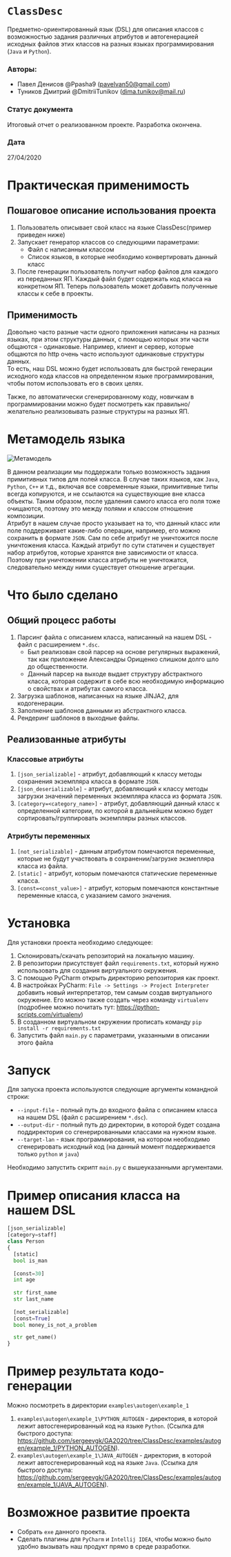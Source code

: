 # `ClassDesc`
Предметно-ориентированный язык (DSL) для описания классов с возможностью задания различных атрибутов и автогенерацией исходных файлов этих классов на разных языках программирования (`Java` и `Python`).
### Авторы:
* Павел Денисов @Ppasha9 (pavelvan50@gmail.com)
* Туников Дмитрий @DmitriiTunikov (dima.tunikov@mail.ru)
### Статус документа
Итоговый отчет о реализованном проекте. Разработка окончена.
### Дата
27/04/2020

# Практическая применимость

## Пошаговое описание использования проекта
1. Пользователь описывает свой класс на языке ClassDesc(пример приведен ниже)
2. Запускает генератор классов со следующими параметрами:  
    * Файл с написанным классом  
    * Список языков, в которые необходимо конвертировать данный класс  
3. После генерации пользователь получит набор файлов для каждого из переданных ЯП. Каждый файл будет содержать код класса на конкретном ЯП. Теперь пользователь может добавить полученные классы к себе в проекты.  

## Применимость
Довольно часто разные части одного приложения написаны на разных языках, при этом структуры данных, с помощью которых эти части общаются - одинаковые. Например, клиент и сервер, которые общаются по http очень часто используют одинаковые структуры данных.  
То есть, наш DSL можно будет использовать для быстрой генерации исходного кода классов на определенном языке программирования, чтобы потом использовать его в своих целях.

Также, по автоматически сгенерированному коду, новичкам в программировании можно будет посмотреть как правильно/желательно реализовывать разные структуры на разных ЯП.

# Метамодель языка  
![Метамодель](ClassDesc.png)  

В данном реализации мы поддержали только возможность задания примитивных типов для полей класса. В случае таких языков, как `Java`, `Python`, `C++` и т.д., включая все современные языки, примитивные типы всегда копируются, и не ссылаются на существующие вне класса объекты. Таким образом, после удаления самого класса его поля тоже очищаются, поэтому это между полями и классом отношение композиции.  
Атрибут в нашем случае просто указывает на то, что данный класс или поле поддерживает какие-либо операции, например, его можно сохранить в формате `JSON`. Сам по себе атрибут не уничтожится после уничтожения класса. Каждый атрибут по сути статичен и существует набор атрибутов, которые хранятся вне зависимости от класса. Поэтому при уничтожении класса атрибуты не уничтожатся, следовательно между ними существует отношение агрегации.  

# Что было сделано

## Общий процесс работы
1. Парсинг файла с описанием класса, написанный на нашем DSL - файл с расширением `*.dsc`.
    * Был реализован свой парсер на основе регулярных выражений, так как приложение Александры Орищенко слишком долго шло до общественности.
    * Данный парсер на выходе выдает структуру абстрактного класса, которая содержит в себе всю необходимую информацию о свойствах и атрибутах самого класса.
2. Загрузка шаблонов, написанных на языке JINJA2, для кодогенерации.
3. Заполнение шаблонов данными из абстрактного класса. 
4. Рендеринг шаблонов в выходные файлы.

## Реализованные атрибуты

### Классовые атрибуты 
1. `[json_serializable]` - атрибут, добавляющий к классу методы сохранения экземпляра класса в формате `JSON`.
2. `[json_deserializable]` - атрибут, добавляющий к классу методы загрузки значений переменных экземпляра класса из формата `JSON`.
3. `[category=<category_name>]` - атрибут, добавляющий данный класс к определенной категории, по которой в дальнейшем можно будет сортировать/группировать экземпляры разных классов.

### Атрибуты переменных
1. `[not_serializable]` - данным атрибутом помечаются переменные, которые не будут участвовать в сохранении/загрузке экзмепляра класса из файла.
2. `[static]` - атрибут, которым помечаются статические переменные класса.
3. `[const=<const_value>]` - атрибут, которым помечаются константные переменные класса, с указанием самого значения.

# Установка
Для установки проекта необходимо следующее:
1. Склонировать/скачать репозиторий на локальную машину.
2. В репозитории присутствует файл `requirements.txt`, который нужно использовать для создания виртуального окружения.
3. С помощью PyCharm открыть директорию репозитория как проект.
4. В настройках PyCharm: `File -> Settings -> Project Interpreter` добавить новый интерпретатор, тем самым создав виртуального окружение. Его можно также создать через команду `virtualenv` (подробнее можно почитать тут: https://python-scripts.com/virtualenv)
5. В созданном виртуальном окружении прописать команду `pip install -r requirements.txt`
6. Запустить файл `main.py` с параметрами, указанными в описании этого файла

# Запуск
Для запуска проекта используются следующие аргументы командной строки:
* `--input-file` - полный путь до входного файла с описанием класса на нашем DSL (файл с расширением `*.dsc`).
* `--output-dir` - полный путь до директории, в которой будет создана поддиректория со сгенерированными классами на нужном языке.
* `--target-lan` - язык программирования, на котором необходимо сгенерировать исходный код (на данный момент поддерживается только `python` и `java`)

Необходимо запустить скрипт `main.py` с вышеуказанными аргументами.

# Пример описания класса на нашем DSL
```python
[json_serializable]
[category=staff]
class Person
{
  [static]
  bool is_man
  
  [const=30]
  int age
  
  str first_name
  str last_name
  
  [not_serializable]
  [const=True]
  bool money_is_not_a_problem

  str get_name()
}
```

# Пример результата кодо-генерации
Можно посмотреть в директории `examples\autogen\example_1`
1. `examples\autogen\example_1\PYTHON_AUTOGEN` - директория, в которой лежит автосгенерированный код на языке `Python`. (Ссылка для быстрого доступа: https://github.com/sergeevgk/GA2020/tree/ClassDesc/examples/autogen/example_1/PYTHON_AUTOGEN).
2. `examples\autogen\example_1\JAVA_AUTOGEN` - директория, в которой лежит автосгенерированный код на языке `Java`. (Ссылка для быстрого доступа: https://github.com/sergeevgk/GA2020/tree/ClassDesc/examples/autogen/example_1/JAVA_AUTOGEN).

# Возможное развитие проекта
* Собрать `exe` данного проекта.
* Сделать плагины для `PyCharm` и `Intellij IDEA`, чтобы можно было удобно вызывать наш продукт прямо в среде разработки.

